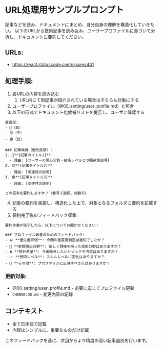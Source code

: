 # URL処理用サンプルプロンプト

記事などを読み、ドキュメントにまとめ、自分自身の理解を構造化していきたい。
以下のURLから技術記事を読み込み、ユーザープロファイルに基づいて分析し、ドキュメントに要約してください。

## URLs:
- https://react.statuscode.com/issues/441

## 処理手順:
1. 各URLの内容を読み込む
   1. URL内にて別記事が紹介されている場合はそちらも対象にする
2. ユーザープロファイル（@00_setting/user_profile.md）と照合
3. 以下の形式でドキュメント化候補リストを提示し、ユーザに確認する

```
重要度: 
- 🔴（高） 
- 🟡（中）
- 🟢（低）

### 記事候補（優先度順）:
1. 🔴**[記事タイトル1]** 
  - 理由: [ユーザーの関心分野・技術レベルとの関連性説明]
2. 🟡**[記事タイトル2]** 
  - 理由: [関連性の説明]
3. 🟢**[記事タイトル3]** 
  - 理由: [関連性の説明]

どの記事を要約しますか？（番号で選択、複数可）
```

4. 記事の要約を実施し、構造化した上で、対象となるフォルダに要約を記載する
5. 要約完了後のフィードバック収集:

```
要約作業が完了したら、以下についてお聞かせください：

### プロファイル改善のためのフィードバック:
- 📊 **優先度評価**: 今回の重要度判定は適切でしたか？
- 🎯 **新規関心分野**: 新しく興味を持った技術分野はありますか？
- ❌ **除外希望**: 今後除外したいトピックや内容はありますか？
- 📈 **技術レベル**: スキルレベルに変化はありますか？
- 🎲 **その他**: プロファイルに反映すべき点はありますか？
```

### 更新対象:
- @00_setting/user_profile.md - 必要に応じてプロファイル更新
- `CHANGELOG.md` - 変更内容の記録

## コンテキスト

- 全て日本語で記載
- 内容はシンプルに、重要なものだけ記載

このフィードバックを基に、次回からより精度の高い記事選別を行います。